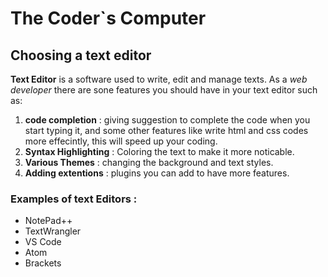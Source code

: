 
# The Coder`s Computer

## Choosing a text editor 

**Text Editor** is a software used to write, edit and manage texts.
As a *web developer* there are sone features you should have in your text editor such as: 
1. **code completion** : giving suggestion to complete the code when you start typing it, and some other features like write html and css codes more effecintly, this will speed up your coding.
2. **Syntax Highlighting** : Coloring the text to make it more noticable.
3. **Various Themes** : changing the background and text styles.
4. **Adding extentions** : plugins you can add to have more features.


### Examples of text Editors :
* NotePad++ 
* TextWrangler 
* VS Code 
* Atom 
* Brackets 
